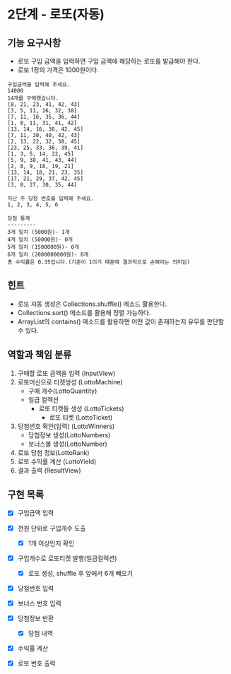 # 2단계 - 로또(자동)

## 기능 요구사항
  - 로또 구입 금액을 입력하면 구입 금액에 해당하는 로또를 발급해야 한다.
  - 로또 1장의 가격은 1000원이다.
<pre><code>구입금액을 입력해 주세요.
14000
14개를 구매했습니다.
[8, 21, 23, 41, 42, 43]
[3, 5, 11, 16, 32, 38]
[7, 11, 16, 35, 36, 44]
[1, 8, 11, 31, 41, 42]
[13, 14, 16, 38, 42, 45]
[7, 11, 30, 40, 42, 43]
[2, 13, 22, 32, 38, 45]
[23, 25, 33, 36, 39, 41]
[1, 3, 5, 14, 22, 45]
[5, 9, 38, 41, 43, 44]
[2, 8, 9, 18, 19, 21]
[13, 14, 18, 21, 23, 35]
[17, 21, 29, 37, 42, 45]
[3, 8, 27, 30, 35, 44]

지난 주 당첨 번호를 입력해 주세요.
1, 2, 3, 4, 5, 6

당첨 통계
---------
3개 일치 (5000원)- 1개
4개 일치 (50000원)- 0개
5개 일치 (1500000원)- 0개
6개 일치 (2000000000원)- 0개
총 수익률은 0.35입니다.(기준이 1이기 때문에 결과적으로 손해라는 의미임)
</code></pre>

## 힌트
 - 로또 자동 생성은 Collections.shuffle() 메소드 활용한다.
- Collections.sort() 메소드를 활용해 정렬 가능하다.
- ArrayList의 contains() 메소드를 활용하면 어떤 값이 존재하는지 유무를 판단할 수 있다.


## 역할과 책임 분류
1) 구매할 로또 금액을 입력 (InputView)
2) 로또머신으로 티켓생성 (LottoMachine)
   - 구매 개수(LottoQuantity)
   - 일급 컬렉션
     - 로또 티켓들 생성 (LottoTickets)
        - 로또 티켓 (LottoTicket)
3) 당첨번호 확인(입력) (LottoWinners)
    - 당첨정보 생성(LottoNumbers)
    - 보너스볼 생성(LottoNumber)
4) 로또 당첨 정보(LottoRank)
5) 로또 수익률 계산 (LottoYield)
6) 결과 출력 (ResultView)
   


## 구현 목록
- [X] 구입금액 입력
- [X] 천원 단위로 구입개수 도출
  - [X] 1개 이상인지 확인
- [X] 구입개수로 로또티켓 발행(일급컬렉션)
  - [X] 로또 생성, shuffle 후 앞에서 6개 빼오기
- [X] 당첨번호 입력
- [X] 보너스 번호 입력
- [X] 당첨정보 반환
    - [X] 당첨 내역
- [X] 수익률 계산 
- [X] 로또 번호 출력
  
